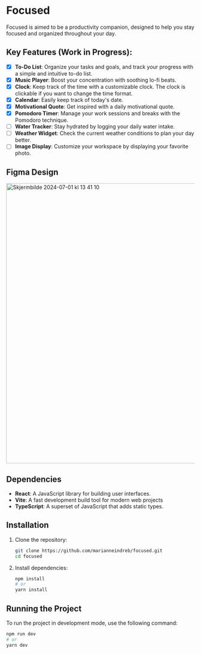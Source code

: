 # Focused

Focused is aimed to be a productivity companion, designed to help you stay focused and organized throughout your day.

## Key Features (Work in Progress):

- [x] **To-Do List**: Organize your tasks and goals, and track your progress with a simple and intuitive to-do list.
- [x] **Music Player**: Boost your concentration with soothing lo-fi beats.
- [x] **Clock**: Keep track of the time with a customizable clock. The clock is clickable if you want to change the time format.
- [x] **Calendar**: Easily keep track of today's date.
- [x] **Motivational Quote**: Get inspired with a daily motivational quote.
- [x] **Pomodoro Timer**: Manage your work sessions and breaks with the Pomodoro technique.
- [ ] **Water Tracker**: Stay hydrated by logging your daily water intake.
- [ ] **Weather Widget**: Check the current weather conditions to plan your day better.
- [ ] **Image Display**: Customize your workspace by displaying your favorite photo.

## Figma Design
<img width="747" alt="Skjermbilde 2024-07-01 kl  13 41 10" src="https://github.com/marianneindreb/focused/assets/91476569/0aebc902-415a-4660-b040-14fefeaecf81">

## Dependencies
- **React**: A JavaScript library for building user interfaces.
- **Vite**: A fast development build tool for modern web projects
- **TypeScript**: A superset of JavaScript that adds static types.

## Installation

1. Clone the repository:
    ```sh
    git clone https://github.com/marianneindreb/focused.git
    cd focused
    ```

2. Install dependencies:
    ```sh
    npm install
    # or
    yarn install
    ```

## Running the Project

To run the project in development mode, use the following command:

```sh
npm run dev
# or
yarn dev
